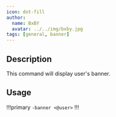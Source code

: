 ```yaml
---
icon: dot-fill
author:
  name: BxBY
  avatar: ../../img/bxby.jpg
tags: [general, banner]
---
```


## Description
This command will display user's banner.

## Usage
!!!primary
`-banner <@user>`
!!!